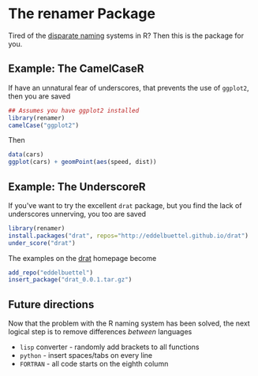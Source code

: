 # The renamer Package

Tired of the [disparate naming](journal.r-project.org/archive/2012-2/RJournal_2012-2_Baaaath.pdf) systems in R? Then this is the package for you. 

## Example: The CamelCaseR

If have an unnatural fear of underscores, that prevents the use of `ggplot2`, then you are saved
```r
## Assumes you have ggplot2 installed
library(renamer)
camelCase("ggplot2")
```
Then
```r
data(cars)
ggplot(cars) + geomPoint(aes(speed, dist))
```

## Example: The UnderscoreR

If you've want to try the excellent `drat` package, but you find the lack of underscores 
unnerving, you too are saved
```r
library(renamer)
install.packages("drat", repos="http://eddelbuettel.github.io/drat")
under_score("drat")
```
The examples on the [drat](https://github.com/eddelbuettel/drat) homepage become
```r
add_repo("eddelbuettel")
insert_package("drat_0.0.1.tar.gz")
```

## Future directions

Now that the problem with the R naming system has been solved, the next logical step is
to remove differences *between* languages
 * `lisp` converter - randomly add brackets to all functions
 * `python` - insert spaces/tabs on every line
 * `FORTRAN` - all code starts on the eighth column


